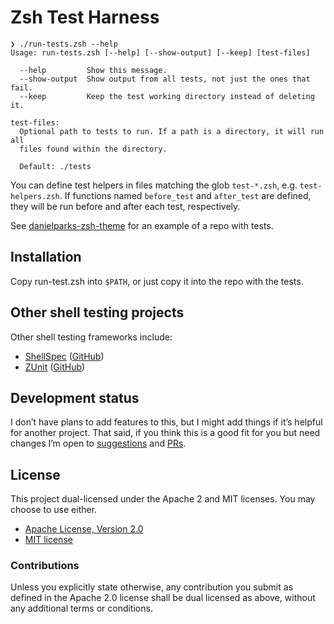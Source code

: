 # Zsh Test Harness

```
❯ ./run-tests.zsh --help
Usage: run-tests.zsh [--help] [--show-output] [--keep] [test-files]

  --help         Show this message.
  --show-output  Show output from all tests, not just the ones that fail.
  --keep         Keep the test working directory instead of deleting it.

test-files:
  Optional path to tests to run. If a path is a directory, it will run all
  files found within the directory.

  Default: ./tests
```

You can define test helpers in files matching the glob `test-*.zsh`, e.g.
`test-helpers.zsh`. If functions named `before_test` and `after_test` are
defined, they will be run before and after each test, respectively.

See [danielparks-zsh-theme][] for an example of a repo with tests.

## Installation

Copy run-test.zsh into `$PATH`, or just copy it into the repo with the tests.

## Other shell testing projects

Other shell testing frameworks include:

 * [ShellSpec](https://shellspec.info) ([GitHub](https://github.com/shellspec/shellspec))
 * [ZUnit](https://zunit.xyz) ([GitHub](https://github.com/zunit-zsh/zunit))

## Development status

I don’t have plans to add features to this, but I might add things if it’s
helpful for another project. That said, if you think this is a good fit for you
but need changes I’m open to [suggestions][] and [PRs][].

## License

This project dual-licensed under the Apache 2 and MIT licenses. You may choose
to use either.

 * [Apache License, Version 2.0](LICENSE-APACHE)
 * [MIT license](LICENSE-MIT)

### Contributions

Unless you explicitly state otherwise, any contribution you submit as defined
in the Apache 2.0 license shall be dual licensed as above, without any
additional terms or conditions.


[danielparks-zsh-theme]: https://github.com/danielparks/danielparks-zsh-theme
[suggestions]: https://github.com/danielparks/zsh-test-harness/issues
[PRs]: https://github.com/danielparks/zsh-test-harness/pulls
